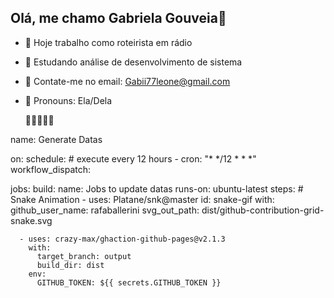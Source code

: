## Olá, me chamo Gabriela Gouveia👋


- 🔭 Hoje trabalho como roteirista em rádio
- 🌻 Estudando análise de desenvolvimento de sistema
- 👯 Contate-me no email: Gabii77leone@gmail.com
- 🦋 Pronouns: Ela/Dela

  🍂🌚🌷🌳🌞

name: Generate Datas

on:
  schedule: # execute every 12 hours
    - cron: "* */12 * * *"
  workflow_dispatch:

jobs:
  build:
    name: Jobs to update datas
    runs-on: ubuntu-latest
    steps:
      # Snake Animation
      - uses: Platane/snk@master
        id: snake-gif
        with:
          github_user_name: rafaballerini
          svg_out_path: dist/github-contribution-grid-snake.svg

      - uses: crazy-max/ghaction-github-pages@v2.1.3
        with:
          target_branch: output
          build_dir: dist
        env:
          GITHUB_TOKEN: ${{ secrets.GITHUB_TOKEN }}
  
